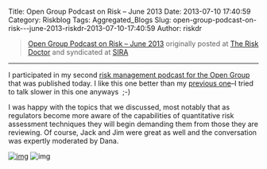 Title: Open Group Podcast on Risk – June 2013
Date: 2013-07-10 17:40:59
Category: Riskblog
Tags: Aggregated_Blogs
Slug: open-group-podcast-on-risk---june-2013-riskdr-2013-07-10-17:40:59
Author: riskdr

>[Open Group Podcast on Risk – June 2013](http://riskdr.com/2013/07/10/open-group-podcast-on-risk-june-2013/) originally posted at [The Risk Doctor](http://riskdr.com) and syndicated at [SIRA](http://societyinforisk.org)
***
I participated in my second [risk management podcast for the Open Group](http://blog.opengroup.org/2013/07/09/the-open-group-july-conference-emphasizes-value-of-placing-structure-and-agility-around-enterprise-risk-reduction-efforts/) that was published today. I like this one better than my [previous one](http://riskdr.com/2013/02/15/opengroup-risk-mgmt-podcast/)–I tried to talk slower in this one anyways  ;-)

I was happy with the topics that we discussed, most notably that as regulators become more aware of the capabilities of quantitative risk assessment techniques they will begin demanding them from those they are reviewing. Of course, Jack and Jim were great as well and the conversation was expertly moderated by Dana.

[![img](/images/blank.png)](#) ![img](/images/blank.png)


